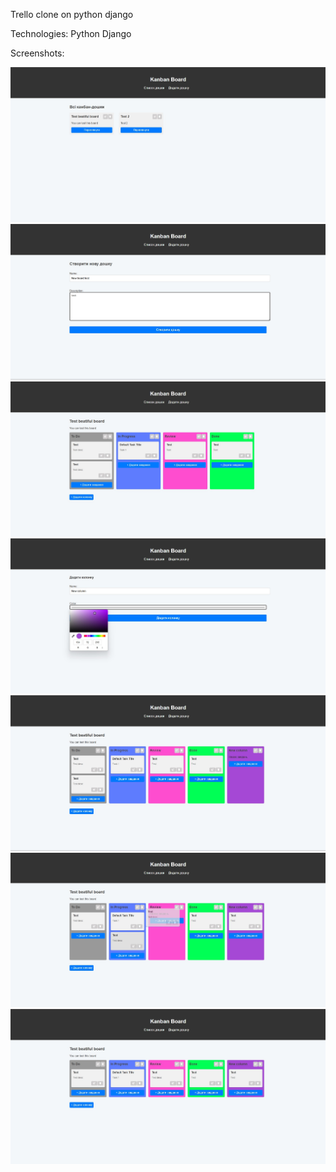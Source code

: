 Trello clone on python django

Technologies: 
Python
Django

Screenshots:

![Image 1](./screenshots/image1.jpg) ![Image 2](./screenshots/image2.jpg) ![Image 3](./screenshots/image3.jpg)  
![Image 4](./screenshots/image4.jpg) ![Image 5](./screenshots/image5.jpg) ![Image 6](./screenshots/image6.jpg)  
![Image 7](./screenshots/image7.jpg)